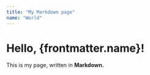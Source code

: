 ```yaml
---
title: "My Markdown page"
name: "World"
---
```


# Hello, {frontmatter.name}!

This is my page, written in **Markdown.**

